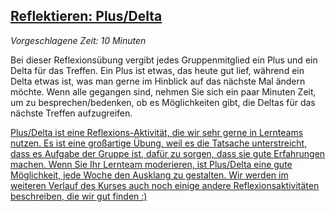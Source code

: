 ## [Reflektieren: Plus/Delta](http://p2pu.github.io/makingandlearning/)

_Vorgeschlagene Zeit: 10 Minuten_

Bei dieser Reflexionsübung vergibt jedes Gruppenmitglied ein Plus und ein Delta für das Treffen. Ein Plus ist etwas, das heute gut lief, während ein Delta etwas ist, was man gerne im Hinblick auf das nächste Mal ändern möchte. Wenn alle gegangen sind, nehmen Sie sich ein paar Minuten Zeit, um zu besprechen/bedenken, ob es Möglichkeiten gibt, die Deltas für das nächste Treffen aufzugreifen.

[Plus/Delta ist eine Reflexions-Aktivität, die wir sehr gerne in Lernteams nutzen. Es ist eine großartige Übung, weil es die Tatsache unterstreicht, dass es Aufgabe der Gruppe ist, dafür zu sorgen, dass sie gute Erfahrungen machen. Wenn Sie Ihr Lernteam moderieren, ist Plus/Delta eine gute Möglichkeit, jede Woche den Ausklang zu gestalten. Wir werden im weiteren Verlauf des Kurses auch noch einige andere Reflexionsaktivitäten beschreiben, die wir gut finden :)](http://p2pu.github.io/makingandlearning/)
